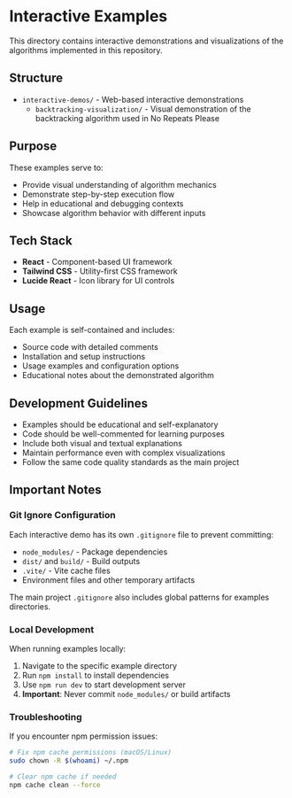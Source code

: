 # Interactive Examples

This directory contains interactive demonstrations and visualizations of the
algorithms implemented in this repository.

## Structure

- `interactive-demos/` - Web-based interactive demonstrations
  - `backtracking-visualization/` - Visual demonstration of the backtracking
    algorithm used in No Repeats Please

## Purpose

These examples serve to:

- Provide visual understanding of algorithm mechanics
- Demonstrate step-by-step execution flow
- Help in educational and debugging contexts
- Showcase algorithm behavior with different inputs

## Tech Stack

- **React** - Component-based UI framework
- **Tailwind CSS** - Utility-first CSS framework
- **Lucide React** - Icon library for UI controls

## Usage

Each example is self-contained and includes:

- Source code with detailed comments
- Installation and setup instructions
- Usage examples and configuration options
- Educational notes about the demonstrated algorithm

## Development Guidelines

- Examples should be educational and self-explanatory
- Code should be well-commented for learning purposes
- Include both visual and textual explanations
- Maintain performance even with complex visualizations
- Follow the same code quality standards as the main project

## Important Notes

### Git Ignore Configuration

Each interactive demo has its own `.gitignore` file to prevent committing:

- `node_modules/` - Package dependencies
- `dist/` and `build/` - Build outputs
- `.vite/` - Vite cache files
- Environment files and other temporary artifacts

The main project `.gitignore` also includes global patterns for examples
directories.

### Local Development

When running examples locally:

1. Navigate to the specific example directory
2. Run `npm install` to install dependencies
3. Use `npm run dev` to start development server
4. **Important**: Never commit `node_modules/` or build artifacts

### Troubleshooting

If you encounter npm permission issues:

```bash
# Fix npm cache permissions (macOS/Linux)
sudo chown -R $(whoami) ~/.npm

# Clear npm cache if needed
npm cache clean --force
```
